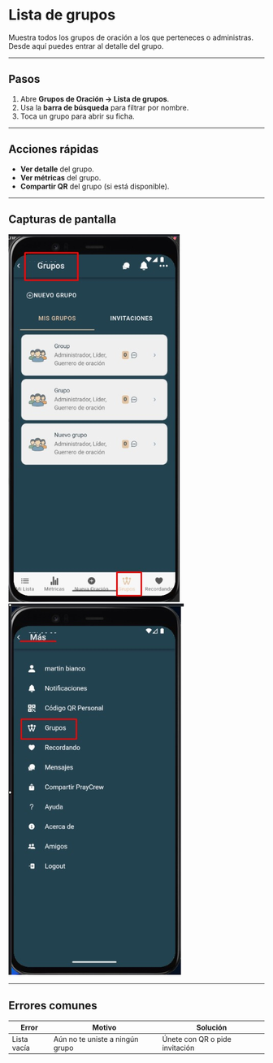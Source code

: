 # Lista de grupos

Muestra todos los grupos de oración a los que perteneces o administras. Desde aquí puedes entrar al detalle del grupo.

---

## Pasos
1. Abre **Grupos de Oración → Lista de grupos**.
2. Usa la **barra de búsqueda** para filtrar por nombre.
3. Toca un grupo para abrir su ficha.

---

## Acciones rápidas
- **Ver detalle** del grupo.
- **Ver métricas** del grupo.
- **Compartir QR** del grupo (si está disponible).

---

## Capturas de pantalla
![Listado de grupos](img/grupos-lista.jpg)  
![Búsqueda de grupos](img/grupos-buscar.jpg)

---

## Errores comunes
| Error | Motivo | Solución |
|---|---|---|
| Lista vacía | Aún no te uniste a ningún grupo | Únete con QR o pide invitación |
